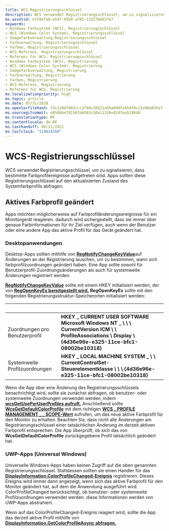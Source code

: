 ```yaml
---
title: WCS-Registrierungsschlüssel
description: WCS verwendet Registrierungsschlüssel, um zu signalisieren, dass bestimmte Farbprofilereignisse aufgetreten sind. Apps sollten diese Registrierungsschlüssel auf den aktualisierten Zustand des Systemfarbprofils abfragen.
ms.assetid: e728efa0-e547-45b9-af85-1312766d2fe7
keywords:
- Windows Farbsystem (WCS), Registrierungsschlüssel
- WCS (Windows Color System), Registrierungsschlüssel
- Imagefarbverwaltung,Registrierungsschlüssel
- Farbverwaltung, Registrierungsschlüssel
- Farben, Registrierungsschlüssel
- WCS-Referenz, Registrierungsschlüssel
- Referenz für WCS, Registrierungsschlüssel
- Windows Farbsystem (WCS), Registrierung
- WCS (Windows Color System), Registrierung
- Imagefarbverwaltung, Registrierung
- Farbverwaltung, Registrierung
- Farben, Registrierung
- WCS-Referenz, Registrierung
- Referenz für WCS, Registrierung
ms.localizationpriority: high
ms.topic: article
ms.date: 05/31/2018
ms.openlocfilehash: f3c12047d83ccc2f80c26521a59a040fa45df0c21e9bb035efff6ed5d38e8827
ms.sourcegitcommit: e858bbe701567d4583c50a11326e42d7ea51804b
ms.translationtype: MT
ms.contentlocale: de-DE
ms.lasthandoff: 08/11/2021
ms.locfileid: "119814350"
---
```

# <a name="wcs-registry-keys"></a>WCS-Registrierungsschlüssel

WCS verwendet Registrierungsschlüssel, um zu signalisieren, dass bestimmte Farbprofilereignisse aufgetreten sind. Apps sollten diese Registrierungsschlüssel auf den aktualisierten Zustand des Systemfarbprofils abfragen.

## <a name="active-color-profile-changed"></a>Aktives Farbprofil geändert

Apps möchten möglicherweise auf Farbprofiländerungsereignisse für ein Monitorgerät reagieren. dadurch wird sichergestellt, dass sie immer über genaue Farbinformationen für ihr Ziel verfügen, auch wenn der Benutzer oder eine andere App das aktive Profil für das Gerät geändert hat.

### <a name="desktop-applications"></a>Desktopanwendungen

Desktop-Apps sollten mithilfe von [**RegNotifyChangeKeyValue**](/windows/win32/api/winreg/nf-winreg-regnotifychangekeyvalue)auf Änderungen an der Registrierung lauschen, um zu bestimmen, wann sich farbprofilzuordnungen geändert haben. Eine App sollte sowohl für Benutzerprofil-Zuordnungsänderungen als auch für systemweite Änderungen registriert werden.

[**RegNotifyChangeKeyValue**](/windows/win32/api/winreg/nf-winreg-regnotifychangekeyvalue) sollte mit einem HKEY initialisiert werden, der von [**RegOpenKeyEx bereitgestellt wird.**](/windows/win32/api/winreg/nf-winreg-regopenkeyexa) **RegOpenKeyEx** sollte mit den folgenden Registrierungsstruktur-Speicherorten initialisiert werden:



|    &nbsp;  |  &nbsp;      | 
|----------------------------------|----------------------------------------------------------------------------------------------------------------------------------------------------|
| Zuordnungen pro Benutzerprofil    | **HKEY \_ CURRENT USER SOFTWARE Microsoft Windows NT \_ \\ \\ \\ CurrentVersion ICM \\ \\ ProfileAssociations \\ Display \\ {4d36e96e-e325-11ce-bfc1-08002be10318}** |
| Systemweite Profilzuordnungen | **HKEY \_ LOCAL MACHINE SYSTEM \_ \\ \\ CurrentControlSet-Steuerelementklasse \\ \\ \\ {4d36e96e-e325-11ce-bfc1-08002be10318}**                                        |



 

Wenn die App über eine Änderung des Registrierungsschlüssels benachrichtigt wird, sollte sie zunächst abfragen, ob benutzer- oder systemweite Zuordnungen verwendet werden, indem [**wcsGetUsePerUserProfiles aufruft.**](/windows/win32/api/icm/nf-icm-wcsgetdefaultrenderingintent) Anschließend sollte [**WcsGetDefaultColorProfile**](/windows/win32/api/icm/nf-icm-wcsgetdefaultcolorprofile) mit dem richtigen [**WCS \_ PROFILE MANAGEMENT \_ \_ SCOPE-Wert**](/windows/win32/api/icm/ne-icm-wcs_profile_management_scope) aufrufen, um das neue aktive Farbprofil für den Monitor zu erhalten. Beachten Sie, dass nicht alle Änderungen am Registrierungsschlüssel einer tatsächlichen Änderung im derzeit aktiven Farbprofil entsprechen. Die App überprüft, ob sich das von **WcsGetDefaultColorProfile** zurückgegebene Profil tatsächlich geändert hat.

### <a name="universal-windows-uwp-apps"></a>UWP-Apps (Universal Windows)

Universelle Windows-Apps haben keinen Zugriff auf die oben genannten Registrierungsschlüssel. Stattdessen sollten sie einen Handler für das [**DisplayInformation.ColorProfileChanged-Ereignis**](/uwp/api/Windows.Graphics.Display.DisplayInformation) registrieren. Dieses Ereignis wird immer dann angezeigt, wenn sich das aktive Farbprofil für den Monitor geändert hat, auf dem die Anwendung ausgeführt wird. ColorProfileChanged berücksichtigt, ob benutzer- oder systemweite Profilzuordnungen verwendet werden. diese Informationen werden von UWP-Apps abstrahiert.

Wenn auf das ColorProfileChanged-Ereignis reagiert wird, sollte die App das derzeit aktive Profil mithilfe von [**DisplayInformation.GetColorProfileAsync abfragen.**](/uwp/api/Windows.Graphics.Display.DisplayInformation)

 

 